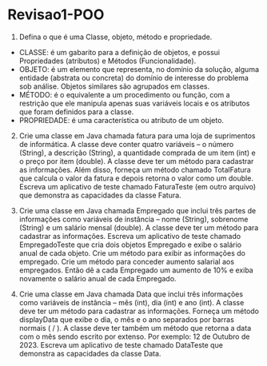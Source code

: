 # Revisao1-POO

1. Defina o que é uma Classe, objeto, método e propriedade.
- CLASSE: é um gabarito para a definição de objetos, e possui Propriedades (atributos) e Métodos (Funcionalidade).
- OBJETO: é um elemento que representa, no domínio da solução, alguma entidade (abstrata ou concreta) do domínio de interesse do problema sob análise. Objetos similares são agrupados em classes.
- MÉTODO: é o equivalente a um procedimento ou função, com a restrição que ele manipula apenas suas variáveis locais e os atributos que foram definidos para a classe.
- PROPRIEDADE: é uma característica ou atributo de um objeto. 

2. Crie uma classe em Java chamada fatura para uma loja de suprimentos de informática. A classe deve conter quatro variáveis – o número (String), a descrição (String), a quantidade comprada de um item (int) e o preço por item (double). A classe deve ter um método para cadastrar as informações. Além disso, forneça um método chamado TotalFatura que calcula o valor da fatura e depois retorna o valor como um double. Escreva um aplicativo de teste chamado FaturaTeste (em outro arquivo) que demonstra as capacidades da classe Fatura.

3. Crie uma classe em Java chamada Empregado que inclui três partes de informações como variáveis de instância – nome (String), sobrenome (String) e um salário mensal (double). A classe deve ter um método para cadastrar as informações. Escreva um aplicativo de teste chamado EmpregadoTeste que cria dois objetos Empregado e exibe o salário anual de cada objeto. Crie um método para exibir as informações do empregado. Crie um método para conceder aumento salarial aos empregados. Então dê a cada Empregado um aumento de 10% e exiba novamente o salário anual de cada Empregado.

4. Crie uma classe em Java chamada Data que inclui três informações como variáveis de instância – mês (int), dia (int) e ano (int). A classe deve ter um método para cadastrar as informações. Forneça um método displayData que exibe o dia, o mês e o ano separados por barras normais ( / ). A classe deve ter também um método que retorna a data com o mês sendo escrito por extenso. Por exemplo: 12 de Outubro de 2023. Escreva um aplicativo de teste chamado DataTeste que demonstra as capacidades da classe Data. 


